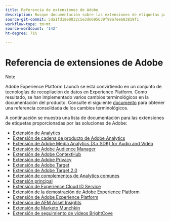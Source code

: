 ```yaml
---
title: Referencia de extensiones de Adobe
description: Busque documentación sobre las extensiones de etiquetas para productos de Adobe en Adobe Experience Platform.
source-git-commit: 5da1fd18e0032c5e3d6695639f98a7ee683819f1
workflow-type: tm+mt
source-wordcount: '142'
ht-degree: 71%

---
```


# Referencia de extensiones de Adobe

>[!NOTE]
>
>Adobe Experience Platform Launch se está convirtiendo en un conjunto de tecnologías de recopilación de datos en Experience Platform. Como resultado, se han implementado varios cambios terminológicos en la documentación del producto. Consulte el siguiente [documento](../../term-updates.md) para obtener una referencia consolidada de los cambios terminológicos.

A continuación se muestra una lista de documentación para las extensiones de etiquetas proporcionadas por las soluciones de Adobe:

* [Extensión de Analytics](analytics/overview.md)
* [Extensión de cadena de producto de Adobe Analytics](product-string/overview.md)
* [Extensión de Adobe Media Analytics (3.x SDK) for Audio and Video](media-analytics-3x/overview.md)
* [Extensión de Adobe Audience Manager](./audience-manager/overview.md)
* [Extensión de Adobe ContextHub](./contexthub/overview.md)
* [Extensión de Adobe Privacy](./privacy/overview.md)
* [Extensión de Adobe Target](target/overview.md)
* [Extensión de Adobe Target 2.0](target-v2/overview.md)
* [Extensión de complementos de Analytics comunes](plugins/overview.md)
* [Extensión principal](core/overview.md)
* [Extensión de Experience Cloud ID Service](id-service/overview.md)
* [Extensión de la demostración de Adobe Experience Platform](./platform-demo/overview.md)
* [Extensión de Adobe Experience Platform](sdk/overview.md)
* [Extensión de AEM Asset Insights](asset-insights/overview.md)
* [Extensión de Marketo Munchkin](marketo/overview.md)
* [Extensión de seguimiento de vídeos BrightCove](brightcove/overview.md)

<!--  previously empty parent topic. -->

